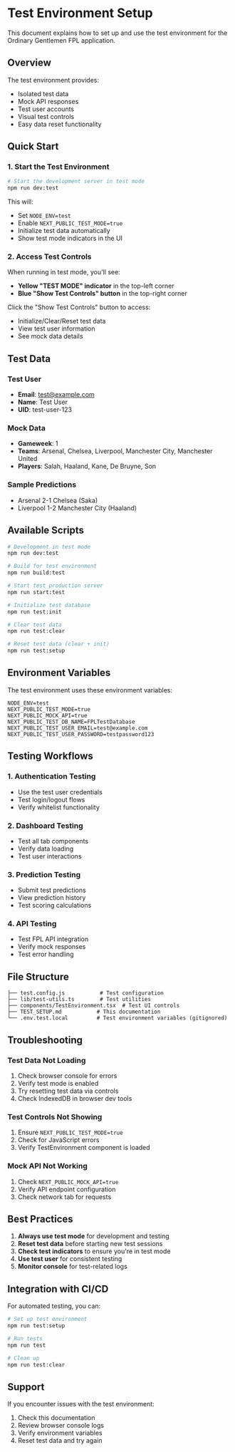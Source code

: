 # Test Environment Setup

This document explains how to set up and use the test environment for the Ordinary Gentlemen FPL application.

## Overview

The test environment provides:
- Isolated test data
- Mock API responses
- Test user accounts
- Visual test controls
- Easy data reset functionality

## Quick Start

### 1. Start the Test Environment

```bash
# Start the development server in test mode
npm run dev:test
```

This will:
- Set `NODE_ENV=test`
- Enable `NEXT_PUBLIC_TEST_MODE=true`
- Initialize test data automatically
- Show test mode indicators in the UI

### 2. Access Test Controls

When running in test mode, you'll see:
- **Yellow "TEST MODE" indicator** in the top-left corner
- **Blue "Show Test Controls" button** in the top-right corner

Click the "Show Test Controls" button to access:
- Initialize/Clear/Reset test data
- View test user information
- See mock data details

## Test Data

### Test User
- **Email**: test@example.com
- **Name**: Test User
- **UID**: test-user-123

### Mock Data
- **Gameweek**: 1
- **Teams**: Arsenal, Chelsea, Liverpool, Manchester City, Manchester United
- **Players**: Salah, Haaland, Kane, De Bruyne, Son

### Sample Predictions
- Arsenal 2-1 Chelsea (Saka)
- Liverpool 1-2 Manchester City (Haaland)

## Available Scripts

```bash
# Development in test mode
npm run dev:test

# Build for test environment
npm run build:test

# Start test production server
npm run start:test

# Initialize test database
npm run test:init

# Clear test data
npm run test:clear

# Reset test data (clear + init)
npm run test:setup
```

## Environment Variables

The test environment uses these environment variables:

```env
NODE_ENV=test
NEXT_PUBLIC_TEST_MODE=true
NEXT_PUBLIC_MOCK_API=true
NEXT_PUBLIC_TEST_DB_NAME=FPLTestDatabase
NEXT_PUBLIC_TEST_USER_EMAIL=test@example.com
NEXT_PUBLIC_TEST_USER_PASSWORD=testpassword123
```

## Testing Workflows

### 1. Authentication Testing
- Use the test user credentials
- Test login/logout flows
- Verify whitelist functionality

### 2. Dashboard Testing
- Test all tab components
- Verify data loading
- Test user interactions

### 3. Prediction Testing
- Submit test predictions
- View prediction history
- Test scoring calculations

### 4. API Testing
- Test FPL API integration
- Verify mock responses
- Test error handling

## File Structure

```
├── test.config.js           # Test configuration
├── lib/test-utils.ts        # Test utilities
├── components/TestEnvironment.tsx  # Test UI controls
├── TEST_SETUP.md           # This documentation
└── .env.test.local         # Test environment variables (gitignored)
```

## Troubleshooting

### Test Data Not Loading
1. Check browser console for errors
2. Verify test mode is enabled
3. Try resetting test data via controls
4. Check IndexedDB in browser dev tools

### Test Controls Not Showing
1. Ensure `NEXT_PUBLIC_TEST_MODE=true`
2. Check for JavaScript errors
3. Verify TestEnvironment component is loaded

### Mock API Not Working
1. Check `NEXT_PUBLIC_MOCK_API=true`
2. Verify API endpoint configuration
3. Check network tab for requests

## Best Practices

1. **Always use test mode** for development and testing
2. **Reset test data** before starting new test sessions
3. **Check test indicators** to ensure you're in test mode
4. **Use test user** for consistent testing
5. **Monitor console** for test-related logs

## Integration with CI/CD

For automated testing, you can:

```bash
# Set up test environment
npm run test:setup

# Run tests
npm run test

# Clean up
npm run test:clear
```

## Support

If you encounter issues with the test environment:
1. Check this documentation
2. Review browser console logs
3. Verify environment variables
4. Reset test data and try again 